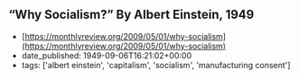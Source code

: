  ## “Why Socialism?” By Albert Einstein, 1949
 - [https://monthlyreview.org/2009/05/01/why-socialism](https://monthlyreview.org/2009/05/01/why-socialism)
 - date_published: 1949-09-06T16:21:02+00:00
 - tags: ['albert einstein', 'capitalism', 'socialism', 'manufacturing consent']

